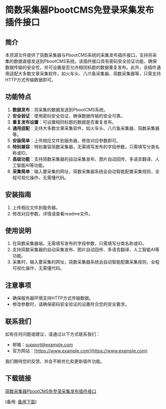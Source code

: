 # 简数采集器PbootCMS免登录采集发布插件接口

## 简介
本资源文件提供了简数采集器与PbootCMS系统的采集发布插件接口，支持将采集的数据直接发送到PbootCMS系统。该插件接口具有密码安全验证功能，确保数据传输的安全性，并可设置是否允许相同标题的数据重复发布。此外，该插件通用适配大多数文章采集软件，如火车头、八爪鱼采集器、简数采集器等，只需支持HTTP方式传输数据即可。

## 功能特点
1. **数据发布**：将采集的数据发送到PbootCMS系统。
2. **安全验证**：使用密码安全验证，确保数据传输的安全可靠。
3. **重复发布设置**：可设置相同标题的数据是否重复发布。
4. **通用适配**：支持大多数文章采集软件，如火车头、八爪鱼采集器、简数采集器等。
5. **安装简单**：上传相应文件到服务器，修改对应参数即可。
6. **特别兼容**：特别兼容简数采集器，无需填写发布的字段参数，只需填写分类名称或ID。
7. **高级功能**：支持简数采集器的自动采集发布、图片自动回传、多语言翻译、人工智能AI等功能。
8. **采集简单**：输入要采集的网址，简数采集器系统会自动智能配置采集规则，全程可视化操作，无需懂代码。

## 安装指南
1. 上传相应文件到服务器。
2. 修改对应参数，详情请查看readme文件。

## 使用说明
1. 在简数采集器端，无需填写发布的字段参数，只需填写分类名称或ID。
2. 支持简数采集器的自动采集发布、图片自动回传、多语言翻译、人工智能AI等功能。
3. 采集时，输入要采集的网址，简数采集器系统会自动智能配置采集规则，全程可视化操作，无需懂代码。

## 注意事项
- 确保服务器环境支持HTTP方式传输数据。
- 修改参数时，请确保密码安全验证的设置符合您的安全要求。

## 联系我们
如有任何问题或建议，请通过以下方式联系我们：
- 邮箱：[support@example.com](mailto:support@example.com)
- 官方网站：[https://www.example.com](https://www.example.com)

我们期待您的反馈，并会不断优化和更新插件功能。

## 下载链接
[简数采集器PbootCMS免登录采集发布插件接口](https://pan.quark.cn/s/f815f1282274) 

(备用: [备用下载](https://pan.baidu.com/s/1U1_y54feF7g5hl9xYicpVQ?pwd=1234))
